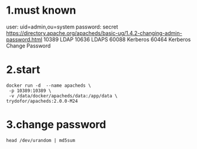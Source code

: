 # 1.must known
user: uid=admin,ou=system
password: secret
https://directory.apache.org/apacheds/basic-ug/1.4.2-changing-admin-password.html
10389 LDAP
10636 LDAPS
60088 Kerberos
60464 Kerberos Change Password

# 2.start
```
docker run -d  --name apacheds \
 -p 10389:10389 \
 -v /data/docker/apacheds/data:/app/data \
trydofor/apacheds:2.0.0-M24
```


# 3.change password

`head /dev/urandom | md5sum`